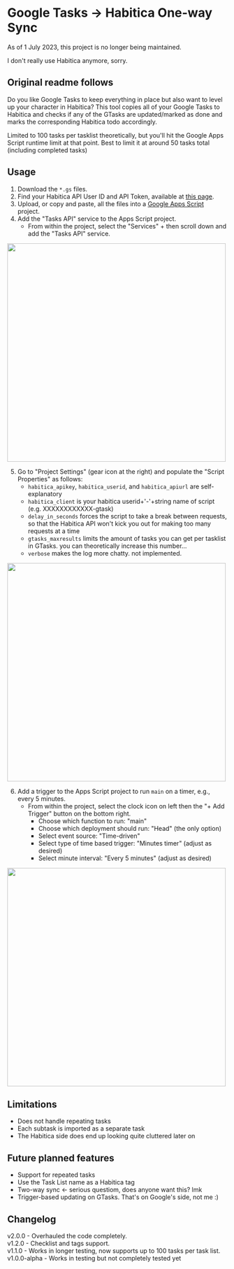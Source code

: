 # Google Tasks -> Habitica One-way Sync

As of 1 July 2023, this project is no longer being maintained. 

I don't really use Habitica anymore, sorry.

## Original readme follows

Do you like Google Tasks to keep everything in place but also want to level up your character in Habitica? This tool copies all of your Google Tasks to Habitica and checks if any of the GTasks are updated/marked as done and marks the corresponding Habitica todo accordingly.

Limited to 100 tasks per tasklist theoretically, but you'll hit the Google Apps Script runtime limit at that point. Best to limit it at around 50 tasks total (including completed tasks)

## Usage

1. Download the `*.gs` files. 
2. Find your Habitica API User ID and API Token, available at [this page](https://habitica.com/user/settings/api).
3. Upload, or copy and paste, all the files into a [Google Apps Script](https://script.google.com/) project.
4. Add the "Tasks API" service to the Apps Script project.
    * From within the project, select the "Services" + then scroll down and add the "Tasks API" service.

<img src="screenshots/gapps_services.png" width="500" />


5. Go to "Project Settings" (gear icon at the right) and populate the "Script Properties" as follows:
   * `habitica_apikey`, `habitica_userid`, and `habitica_apiurl` are self-explanatory
   * `habitica_client` is your habitica userid+'-'+string name of script (e.g. XXXXXXXXXXXX-gtask) 
   * `delay_in_seconds` forces the script to take a break between requests, so that the Habitica API won't kick you out for making too many requests at a time
   * `gtasks_maxresults` limits the amount of tasks you can get per tasklist in GTasks. you can theoretically increase this number...
   * `verbose` makes the log more chatty. not implemented.

<img src="screenshots/script_properties.png" width="500" />

6. Add a trigger to the Apps Script project to run  `main` on a timer, e.g., every 5 minutes.  
    * From within the project, select the clock icon on left then the "+ Add Trigger" button on the bottom right.
        * Choose which function to run: "main"
        * Choose which deployment should run: "Head" (the only option)
        * Select event source: "Time-driven"
        * Select type of time based trigger: "Minutes timer" (adjust as desired)
        * Select minute interval: "Every 5 minutes" (adjust as desired)

<img src="screenshots/trigger.png" width="500" />

## Limitations

* Does not handle repeating tasks
* Each subtask is imported as a separate task
* The Habitica side does end up looking quite cluttered later on

## Future planned features

* Support for repeated tasks
* Use the Task List name as a Habitica tag
* Two-way sync <- serious questiom, does anyone want this? lmk
* Trigger-based updating on GTasks. That's on Google's side, not me :)

## Changelog
  
v2.0.0 - Overhauled the code completely.  
v1.2.0 - Checklist and tags support.  
v1.1.0 - Works in longer testing, now supports up to 100 tasks per task list.    
v1.0.0-alpha - Works in testing but not completely tested yet  

